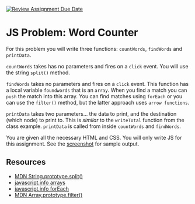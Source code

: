 [![Review Assignment Due Date](https://classroom.github.com/assets/deadline-readme-button-24ddc0f5d75046c5622901739e7c5dd533143b0c8e959d652212380cedb1ea36.svg)](https://classroom.github.com/a/13mpFpKu)
# JS Problem: Word Counter

For this problem you will write three functions: `countWords`, `findWords` and `printData`.

`countWords` takes has no parameters and fires on a `click` event. You will use the string `split()` method. 

`findWords` takes no parameters and fires on a `click` event. This function has a local variable `foundwords` that is an `array`. When you find a match you can `push` the match into this array. You can find matches using `forEach` or you can use the `filter()` method, but the latter approach uses `arrow functions`. 

`printData` takes two parameters... the data to print, and the destination (which node) to print to. This is _similar_ to the `writeTotal` function from the class example. `printData` is called from inside `countWords` and `findWords`. 

You are given all the necessary HTML and CSS. You will only write JS for this assignment. See the [screenshot](https://github.com/jsurmaczBU/js-problem-word-counter/blob/main/word-counter-screenshot.jpg) for sample output.

## Resources
- [MDN String.prototype.split()](https://developer.mozilla.org/en-US/docs/Web/JavaScript/Reference/Global_Objects/String/split)
- [javascript.info arrays](https://javascript.info/array)
- [javascript.info forEach](https://javascript.info/array-methods#iterate-foreach)
- [MDN Array.prototype.filter()](https://developer.mozilla.org/en-US/docs/Web/JavaScript/Reference/Global_Objects/Array/filter)

